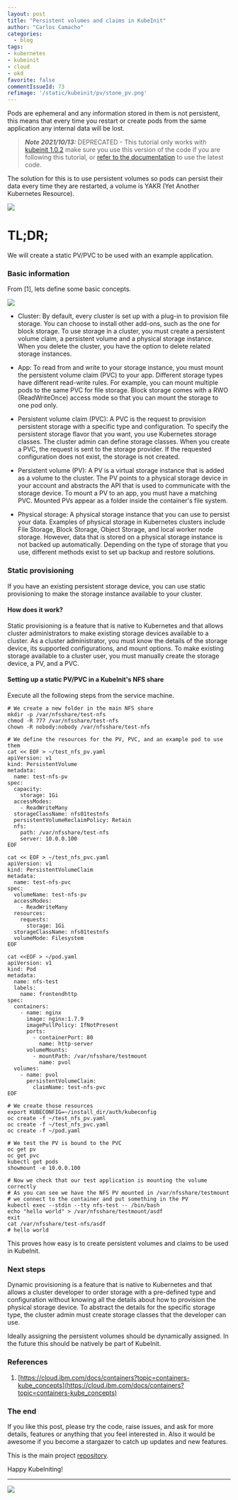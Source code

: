 ```yaml
---
layout: post
title: "Persistent volumes and claims in KubeInit"
author: "Carlos Camacho"
categories:
  - blog
tags:
- kubernetes
- kubeinit
- cloud
- okd
favorite: false
commentIssueId: 73
refimage: '/static/kubeinit/pv/stone_pv.png'
---
```


Pods are ephemeral and any information stored in them
is not persistent, this means that every time you restart or
create pods from the same application any internal data will be
lost.

>  __*Note 2021/10/13:*__ DEPRECATED - This tutorial only works with
[kubeinit 1.0.2](https://github.com/Kubeinit/kubeinit/releases/tag/1.0.2) make
sure you use this version of the code if you are following this tutorial, or
[refer to the documentation](https://docs.kubeinit.org/) to use the latest code.

The solution for this is to use persistent volumes so pods can persist
their data every time they are restarted, a volume is YAKR (Yet Another Kubernetes Resource).

![](/static/kubeinit/pv/stone_pv.png)

# TL;DR;

We will create a static PV/PVC to be used with an example application.

### Basic information

From [1], lets define some basic concepts.

![](/static/kubeinit/pv/cs_storage_pvc_pv.png)

* Cluster: By default, every cluster is set up with a plug-in to provision file storage.
You can choose to install other add-ons, such as the one for block storage.
To use storage in a cluster, you must create a persistent volume claim, a persistent volume and a physical storage instance.
When you delete the cluster, you have the option to delete related storage instances.

* App: To read from and write to your storage instance, you must mount the persistent volume claim (PVC) to your app.
Different storage types have different read-write rules. For example, you can mount multiple pods to the same PVC for file storage.
Block storage comes with a RWO (ReadWriteOnce) access mode so that you can mount the storage to one pod only.

* Persistent volume claim (PVC): A PVC is the request to provision persistent storage with a specific type and configuration.
To specify the persistent storage flavor that you want, you use Kubernetes storage classes.
The cluster admin can define storage classes.
When you create a PVC, the request is sent to the storage provider.
If the requested configuration does not exist, the storage is not created.

* Persistent volume (PV): A PV is a virtual storage instance that is added as a volume to the cluster.
The PV points to a physical storage device in your account and abstracts the API that is used to communicate with the storage device.
To mount a PV to an app, you must have a matching PVC. Mounted PVs appear as a folder inside the container's file system.

* Physical storage: A physical storage instance that you can use to persist your data.
Examples of physical storage in Kubernetes clusters include File Storage, Block Storage, Object Storage, and local worker node storage.
However, data that is stored on a physical storage instance is not backed up automatically.
Depending on the type of storage that you use, different methods exist to set up backup and restore solutions.

### Static provisioning

If you have an existing persistent storage device,
you can use static provisioning to make the storage instance available to your cluster.

#### How does it work?

Static provisioning is a feature that is native to Kubernetes and that allows cluster administrators
to make existing storage devices available to a cluster. As a cluster administrator, you must know
the details of the storage device, its supported configurations, and mount options.
To make existing storage available to a cluster user, you must manually create the storage device, a PV, and a PVC.

#### Setting up a static PV/PVC in a KubeInit's NFS share

Execute all the following steps from the service machine.

```
# We create a new folder in the main NFS share
mkdir -p /var/nfsshare/test-nfs
chmod -R 777 /var/nfsshare/test-nfs
chown -R nobody:nobody /var/nfsshare/test-nfs

# We define the resources for the PV, PVC, and an example pod to use them
cat << EOF > ~/test_nfs_pv.yaml
apiVersion: v1
kind: PersistentVolume
metadata:
  name: test-nfs-pv
spec:
  capacity:
    storage: 1Gi
  accessModes:
    - ReadWriteMany
  storageClassName: nfs01testnfs
  persistentVolumeReclaimPolicy: Retain
  nfs:
    path: /var/nfsshare/test-nfs
    server: 10.0.0.100
EOF

cat << EOF > ~/test_nfs_pvc.yaml
apiVersion: v1
kind: PersistentVolumeClaim
metadata:
  name: test-nfs-pvc
spec:
  volumeName: test-nfs-pv
  accessModes:
    - ReadWriteMany
  resources:
    requests:
      storage: 1Gi
  storageClassName: nfs01testnfs
  volumeMode: Filesystem
EOF

cat <<EOF > ~/pod.yaml
apiVersion: v1
kind: Pod
metadata:
  name: nfs-test
  labels:
    name: frontendhttp
spec:
  containers:
    - name: nginx
      image: nginx:1.7.9
      imagePullPolicy: IfNotPresent
      ports:
        - containerPort: 80
          name: http-server
      volumeMounts:
        - mountPath: /var/nfsshare/testmount
          name: pvol
  volumes:
    - name: pvol
      persistentVolumeClaim:
        claimName: test-nfs-pvc
EOF

# We create those resources
export KUBECONFIG=~/install_dir/auth/kubeconfig
oc create -f ~/test_nfs_pv.yaml
oc create -f ~/test_nfs_pvc.yaml
oc create -f ~/pod.yaml

# We test the PV is bound to the PVC
oc get pv
oc get pvc
kubectl get pods
showmount -e 10.0.0.100

# Now we check that our test application is mounting the volume correctly
# As you can see we have the NFS PV mounted in /var/nfsshare/testmount
# we connect to the container and put something in the PV
kubectl exec --stdin --tty nfs-test -- /bin/bash
echo "hello world" > /var/nfsshare/testmount/asdf
exit
cat /var/nfsshare/test-nfs/asdf
# hello world
```

This proves how easy is to create persistent volumes and claims to be used in KubeInit.

### Next steps

Dynamic provisioning is a feature that is native to Kubernetes and that allows a cluster developer
to order storage with a pre-defined type and configuration without knowing all the details about how
to provision the physical storage device. To abstract the details for the specific storage type, the
cluster admin must create storage classes that the developer can use.

Ideally assigning the persistent volumes should be dynamically assigned. In the future
this should be natively be part of KubeInit.

### References

1. [https://cloud.ibm.com/docs/containers?topic=containers-kube_concepts](https://cloud.ibm.com/docs/containers?topic=containers-kube_concepts)

### The end

If you like this post, please try the code, raise issues, and ask for more details, features or
anything that you feel interested in. Also it would be awesome if you become a stargazer to catch up
updates and new features.

This is the main project [repository](https://github.com/kubeinit/kubeinit).

Happy KubeIniting!

---

![](/static/kubeinit/pv/meme.jpg)
